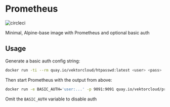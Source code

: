 # Prometheus

![circleci][circleci]


Minimal, Alpine-base image with Prometheus and optional basic auth

## Usage

Generate a basic auth config string:
```bash
docker run -ti --rm quay.io/vektorcloud/htpasswd:latest <user> <pass>
```

Then start Prometheus with the output from above:
```bash
docker run -e BASIC_AUTH='user:...' -p 9091:9091 quay.io/vektorcloud/prometheus:latest
```

Omit the `BASIC_AUTH` variable to disable auth

[circleci]: https://img.shields.io/circleci/project/github/vektorcloud/prometheus.svg "prometheus"
